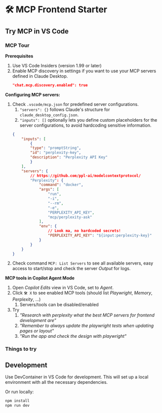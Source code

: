 # 🛠️ MCP Frontend Starter

## Try MCP in VS Code

### MCP Tour

**Prerequisites**
1. Use VS Code Insiders (version 1.99 or later)
2. Enable MCP discovery in settings if you want to use your MCP servers defined in Claude Desktop.
    ```json
    "chat.mcp.discovery.enabled": true
    ```

**Configuring MCP servers:**
1. Check `.vscode/mcp.json` for predefined server configurations.
   1. `"servers": {}` follows Claude's structure for `claude_desktop_config.json`.
   2. `"inputs": []` optionally lets you define custom placeholders for the server configurations, to avoid hardcoding sensitive information.
    ```json
    {
        "inputs": [
            {
            "type": "promptString",
            "id": "perplexity-key",
            "description": "Perplexity API Key"
            }
        ],
        "servers": {
            // https://github.com/ppl-ai/modelcontextprotocol/
            "Perplexity": {
                "command": "docker",
                "args": [
                    "run",
                    "-i",
                    "--rm",
                    "-e",
                    "PERPLEXITY_API_KEY",
                    "mcp/perplexity-ask"
                ],
                "env": {
                    // Look ma, no hardcoded secrets!
                    "PERPLEXITY_API_KEY": "${input:perplexity-key}"
                }
            }
        }
    }
    ```
2. Check command `MCP: List Servers` to see all available servers, easy access to start/stop and check the server *Output* for logs.

**MCP tools in Copilot Agent Mode**
1. Open *Copilot Edits* view in VS Code, set to *Agent*.
2. Click `🛠️ X` to see enabled MCP tools (should list *Playwright*, *Memory*, *Perplexity*, …)
   1. Servers/tools can be disabled/enabled
3. Try
   1. *"Research with perplexity what the best MCP servers for frontend development are"*
   2. *"Remember to always update the playwright tests when updating pages or layout"*
   3. *"Run the app and check the design with playwright"*

### Things to try



## Development

Use DevContainer in VS Code for development. This will set up a local environment with all the necessary dependencies.

Or run locally:

```bash
npm install
npm run dev
```